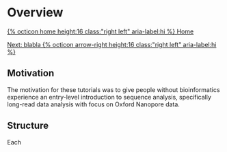 # Overview 

[{% octicon home height:16 class:"right left" aria-label:hi %} Home](index.md)

[Next: blabla {% octicon arrow-right height:16 class:"right left" aria-label:hi %}](QC.md)

## Motivation
The motivation for these tutorials was to give people without bioinformatics experience an entry-level introduction to sequence analysis, specifically long-read data analysis with focus on Oxford Nanopore data. 

## Structure
Each



